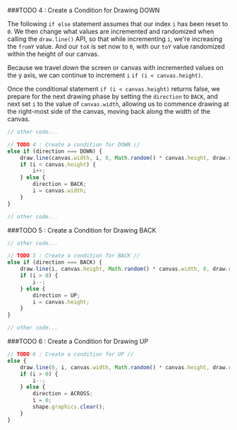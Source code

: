 ###TODO 4 : Create a Condition for Drawing DOWN

The following `if else` statement assumes that our index `i` has been reset to `0`.  We then change what values are incremented and randomized when calling the `draw.line()` API, so that while incrementing `i`, we're increasing the `fromY` value.  And our `toX` is set now to `0`, with our `toY` value randomized within the height of our canvas.

Because we travel _down_ the screen or canvas with incremented values on the y axis, we can continue to increment `i` `if (i < canvas.height)`.

Once the conditional statement `if (i < canvas.height)` returns false, we prepare for the next drawing phase by setting the `direction` to `BACK`, and next set `i` to the value of `canvas.width`, allowing us to commence drawing at the right-most side of the canvas, moving back along the width of the canvas.

````javascript
// other code...

// TODO 4 : Create a condition for DOWN //
else if (direction === DOWN) {
    draw.line(canvas.width, i, 0, Math.random() * canvas.height, draw.randomColor(50, 255, 255, .3), 7, shape);
    if (i < canvas.height) {
        i++;
    } else {
        direction = BACK;
        i = canvas.width;
    }
}

// other code...
````

###TODO 5 : Create a Condition for Drawing BACK

````javascript
// other code...

// TODO 5 : Create a condition for BACK //
else if (direction === BACK) {
    draw.line(i, canvas.height, Math.random() * canvas.width, 0, draw.randomColor(50, 200, 255, .2), 7, shape);
    if (i > 0) {
        i--;
    } else {
        direction = UP;
        i = canvas.height;
    }
}

// other code...
````

###TODO 6 : Create a Condition for Drawing UP

````javascript
// TODO 6 : Create a condition for UP //
else {
    draw.line(0, i, canvas.width, Math.random() * canvas.height, draw.randomColor(50, 255, 200, .4), 7, shape);
    if (i > 0) {
        i--;
    } else {
        direction = ACROSS;
        i = 0;
        shape.graphics.clear();
    }
}
````